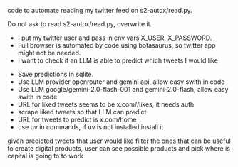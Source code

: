 code to automate reading my twitter feed on s2-autox/read.py.

Do not ask to read s2-autox/read.py, overwrite it.

- I put my twitter user and pass in env vars X_USER, X_PASSWORD.
- Full browser is automated by code using botasaurus, so twitter app might not be needed.
- I want to check if an LLM is able to predict which tweets I would like
<!-- - Save predictions in a graph DB. -->
- Save predictions in sqlite.
- Use LLM provider openrouter and gemini api, allow easy swith in code
- Use LLM google/gemini-2.0-flash-001 and gemini-2.0-flash, allow easy swith in code
- URL for liked tweets seems to be x.com/<user>/likes, it needs auth
- scrape liked tweets so that LLM can predict
- URL for tweets to predict is x.com/home
- use uv in commands, if uv is not installed install it

given predicted tweets that user would like filter the ones that can be useful to create digital products, user can see possible products and pick where is capital is going to to work